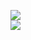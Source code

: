 [![](https://img.shields.io/badge/Made%20With-Github%20Spray-lightgrey.svg?style=for-the-badge&logo=github)](https://github.com/Annihil/github-spray#11402)  
[![](https://i.imgur.com/2DrTn0Z.gif)](https://github.com/Annihil/github-spray)